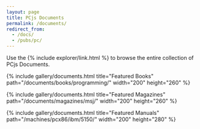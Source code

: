 ```yaml
---
layout: page
title: PCjs Documents
permalink: /documents/
redirect_from:
  - /docs/
  - /pubs/pc/
---
```


Use the {% include explorer/link.html %} to browse the entire collection of PCjs Documents.

{% include gallery/documents.html title="Featured Books" path="/documents/books/programming/" width="200" height="260" %}

{% include gallery/documents.html title="Featured Magazines" path="/documents/magazines/msj/" width="200" height="260" %}

{% include gallery/documents.html title="Featured Manuals" path="/machines/pcx86/ibm/5150/" width="200" height="280" %}

